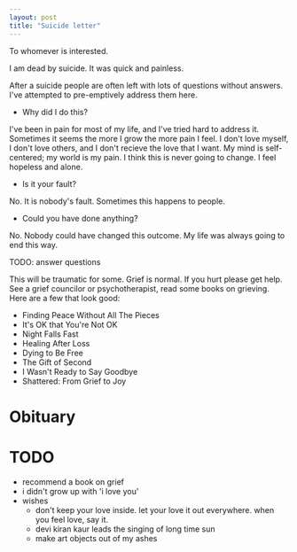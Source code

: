 ```yaml
---
layout: post
title: "Suicide letter"
---
```


To whomever is interested.

I am dead by suicide. It was quick and painless.

After a suicide people are often left with lots of questions without
answers. I've attempted to pre-emptively address them here.

- Why did I do this?

I've been in pain for most of my life, and I've tried hard to address
it. Sometimes it seems the more I grow the more pain I feel. I don't
love myself, I don't love others, and I don't recieve the love that I
want. My mind is self-centered; my world is my pain. I think this is
never going to change. I feel hopeless and alone.

- Is it your fault?

No. It is nobody's fault. Sometimes this happens to people.

- Could you have done anything?

No. Nobody could have changed this outcome. My life was always going
to end this way.



TODO: answer questions

This will be traumatic for some. Grief is normal. If you hurt please
get help. See a grief councilor or psychotherapist, read some books on
grieving. Here are a few that look good:

- Finding Peace Without All The Pieces
- It's OK that You're Not OK
- Night Falls Fast
- Healing After Loss
- Dying to Be Free
- The Gift of Second
- I Wasn't Ready to Say Goodbye
- Shattered: From Grief to Joy


# Obituary

# TODO

- recommend a book on grief
- i didn't grow up with 'i love you'
- wishes
  - don't keep your love inside. let your love it out everywhere. when you feel love, say it.
  - devi kiran kaur leads the singing of long time sun
  - make art objects out of my ashes